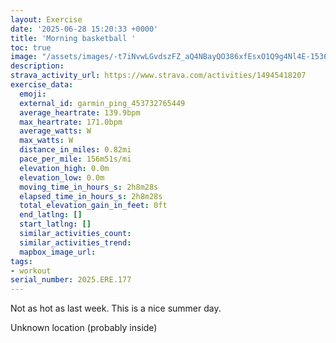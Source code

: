 ```yaml
---
layout: Exercise
date: '2025-06-28 15:20:33 +0000'
title: 'Morning basketball '
toc: true
image: "/assets/images/-t7iNvwLGvdszFZ_aQ4NBayQO386xfEsxO1Q9g4Nl4E-1536x2048.jpg.jpeg"
description:
strava_activity_url: https://www.strava.com/activities/14945418207
exercise_data:
  emoji:
  external_id: garmin_ping_453732765449
  average_heartrate: 139.9bpm
  max_heartrate: 171.0bpm
  average_watts: W
  max_watts: W
  distance_in_miles: 0.82mi
  pace_per_mile: 156m51s/mi
  elevation_high: 0.0m
  elevation_low: 0.0m
  moving_time_in_hours_s: 2h8m28s
  elapsed_time_in_hours_s: 2h8m28s
  total_elevation_gain_in_feet: 0ft
  end_latlng: []
  start_latlng: []
  similar_activities_count:
  similar_activities_trend:
  mapbox_image_url:
tags:
- workout
serial_number: 2025.ERE.177
---
```

Not as hot as last week. This is a nice summer day.

Unknown location (probably inside)
